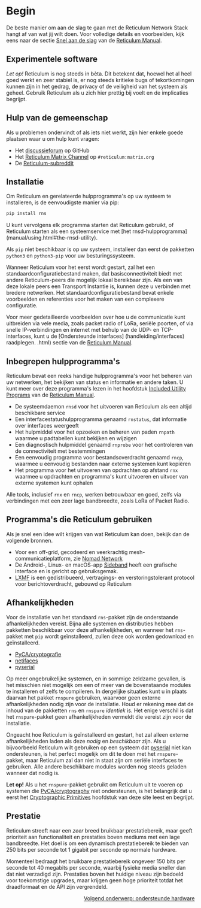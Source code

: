 # Begin
De beste manier om aan de slag te gaan met de Reticulum Network Stack hangt af van wat jij wilt doen. Voor volledige details en voorbeelden, kijk eens naar de sectie [Snel aan de slag](manual/gettingstartedfast.html) van de [Reticulum Manual](manual/index.html).

## Experimentele software
*Let op!* Reticulum is nog steeds in bèta. Dit betekent dat, hoewel het al heel goed werkt en zeer stabiel is, er nog steeds kritieke bugs of tekortkomingen kunnen zijn in het gedrag, de privacy of de veiligheid van het systeem als geheel. Gebruik Reticulum als u zich hier prettig bij voelt en de implicaties begrijpt.

## Hulp van de gemeenschap

Als u problemen ondervindt of als iets niet werkt, zijn hier enkele goede plaatsen waar u om hulp kunt vragen:

- Het [discussieforum](https://github.com/markqvist/Reticulum/discussions) op GitHub
- Het [Reticulum Matrix Channel](https://matrix.to/#/#reticulum:matrix.org) op `#reticulum:matrix.org`
- De [Reticulum-subreddit](https://reddit.com/r/reticulum)

## Installatie
Om Reticulum en gerelateerde hulpprogramma's op uw systeem te installeren, is de eenvoudigste manier via pip:

``` bash
pip install rns
```

U kunt vervolgens elk programma starten dat Reticulum gebruikt, of Reticulum starten als een systeemservice met [het rnsd-hulpprogramma] (manual/using.html#the-rnsd-utility).

Als `pip` niet beschikbaar is op uw systeem, installeer dan eerst de pakketten `python3` en `python3-pip` voor uw besturingssysteem.

Wanneer Reticulum voor het eerst wordt gestart, zal het een standaardconfiguratiebestand maken, dat basisconnectiviteit biedt met andere Reticulum-peers die mogelijk lokaal bereikbaar zijn. Als een van deze lokale peers een Transport Instantie is, kunnen deze u verbinden met bredere netwerken. Het standaardconfiguratiebestand bevat enkele voorbeelden en referenties voor het maken van een complexere configuratie.

Voor meer gedetailleerde voorbeelden over hoe u de communicatie kunt uitbreiden via vele media, zoals packet radio of LoRa, seriële poorten, of via snelle IP-verbindingen en internet met behulp van de UDP- en TCP-interfaces, kunt u de [Ondersteunde interfaces] (handleiding/interfaces) raadplegen. .html) sectie van de [Reticulum Manual](manual/index.html).


## Inbegrepen hulpprogramma's
Reticulum bevat een reeks handige hulpprogramma's voor het beheren van uw netwerken, het bekijken van status en informatie en andere taken. U kunt meer over deze programma's lezen in het hoofdstuk [Included Utility Programs](manual/using.html#included-utility-programs) van de [Reticulum Manual](manual/index.html).

- De systeemdaemon `rnsd` voor het uitvoeren van Reticulum als een altijd beschikbare service
- Een interfacestatushulpprogramma genaamd `rnstatus`, dat informatie over interfaces weergeeft
- Het hulpmiddel voor het opzoeken en beheren van paden `rnpath` waarmee u padtabellen kunt bekijken en wijzigen
- Een diagnostisch hulpmiddel genaamd `rnprobe` voor het controleren van de connectiviteit met bestemmingen
- Een eenvoudig programma voor bestandsoverdracht genaamd `rncp`, waarmee u eenvoudig bestanden naar externe systemen kunt kopiëren
- Het programma voor het uitvoeren van opdrachten op afstand `rnx` waarmee u opdrachten en programma's kunt uitvoeren en uitvoer van externe systemen kunt ophalen

Alle tools, inclusief `rnx` en `rncp`, werken betrouwbaar en goed, zelfs via verbindingen met een zeer lage bandbreedte, zoals LoRa of Packet Radio.

## Programma's die Reticulum gebruiken
Als je snel een idee wilt krijgen van wat Reticulum kan doen, bekijk dan de volgende bronnen.

- Voor een off-grid, gecodeerd en veerkrachtig mesh-communicatieplatform, zie [Nomad Network](https://github.com/markqvist/NomadNet)
- De Android-, Linux- en macOS-app [Sideband](https://github.com/markqvist/sideband) heeft een grafische interface en is gericht op gebruiksgemak.
- [LXMF](https://github.com/markqvist/lxmf) is een gedistribueerd, vertragings- en verstoringstolerant protocol voor berichtoverdracht, gebouwd op Reticulum

## Afhankelijkheden
Voor de installatie van het standaard `rns`-pakket zijn de onderstaande afhankelijkheden vereist. Bijna alle systemen en distributies hebben pakketten beschikbaar voor deze afhankelijkheden, en wanneer het `rns`-pakket met `pip` wordt geïnstalleerd, zullen deze ook worden gedownload en geïnstalleerd.

- [PyCA/cryptografie](https://github.com/pyca/cryptografie)
- [netifaces](https://github.com/al45tair/netifaces)
- [pyserial](https://github.com/pyserial/pyserial)

Op meer ongebruikelijke systemen, en in sommige zeldzame gevallen, is het misschien niet mogelijk om een of meer van de bovenstaande modules te installeren of zelfs te compileren. In dergelijke situaties kunt u in plaats daarvan het pakket `rnspure` gebruiken, waarvoor geen externe afhankelijkheden nodig zijn voor de installatie. Houd er rekening mee dat de inhoud van de pakketten `rns` en `rnspure` *identiek* is. Het enige verschil is dat het `rnspure`-pakket geen afhankelijkheden vermeldt die vereist zijn voor de installatie.

Ongeacht hoe Reticulum is geïnstalleerd en gestart, het zal alleen externe afhankelijkheden laden als deze *nodig* en *beschikbaar* zijn. Als u bijvoorbeeld Reticulum wilt gebruiken op een systeem dat [pyserial](https://github.com/pyserial/pyserial) niet kan ondersteunen, is het perfect mogelijk om dit te doen met het `rnspure`-pakket, maar Reticulum zal dan niet in staat zijn om seriële interfaces te gebruiken. Alle andere beschikbare modules worden nog steeds geladen wanneer dat nodig is.

**Let op!** Als u het `rnspure`-pakket gebruikt om Reticulum uit te voeren op systemen die [PyCA/cryptography](https://github.com/pyca/cryptography) niet ondersteunen, is het belangrijk dat u eerst het [Cryptographic Primitives](crypto.html) hoofdstuk van deze site leest en begrijpt.

## Prestatie
Reticulum streeft naar een *zeer* breed bruikbaar prestatiebereik, maar geeft prioriteit aan functionaliteit en prestaties boven mediums met een lage bandbreedte. Het doel is om een dynamisch prestatiebereik te bieden van 250 bits per seconde tot 1 gigabit per seconde op normale hardware.

Momenteel bedraagt het bruikbare prestatiebereik ongeveer 150 bits per seconde tot 40 megabits per seconde, waarbij fysieke media sneller dan dat niet verzadigd zijn. Prestaties boven het huidige niveau zijn bedoeld voor toekomstige upgrades, maar krijgen geen hoge prioriteit totdat het draadformaat en de API zijn vergrendeld.

<p align="right"><a href="hardware_nl.html">Volgend onderwerp: ondersteunde hardware</a></p>
